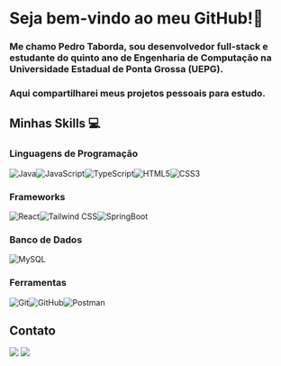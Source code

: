 # Seja bem-vindo ao meu GitHub!👋
### Me chamo Pedro Taborda, sou desenvolvedor full-stack e estudante do quinto ano de Engenharia de Computação na Universidade Estadual de Ponta Grossa (UEPG).
### Aqui compartilharei meus projetos pessoais para estudo.

## Minhas Skills 💻
### Linguagens de Programação
<img alt="Java" src="https://img.shields.io/badge/Java-ED8B00?style=for-the-badge&logo=openjdk&logoColor=white" /><img alt="JavaScript" src="https://img.shields.io/badge/JavaScript-F7DF1E?style=for-the-badge&logo=javascript&logoColor=black" /><img alt="TypeScript" src="https://img.shields.io/badge/TypeScript-3178C6?style=for-the-badge&logo=typescript&logoColor=white" /><img alt="HTML5" src="https://img.shields.io/badge/HTML5-E34F26?style=for-the-badge&logo=html5&logoColor=white" /><img alt="CSS3" src="https://img.shields.io/badge/CSS3-1572B6?style=for-the-badge&logo=css3&logoColor=white" />

### Frameworks
 <img alt="React" src="https://img.shields.io/badge/React-61DAFB?style=for-the-badge&logo=react&logoColor=black" /><img alt="Tailwind CSS" src="https://img.shields.io/badge/Tailwind%20CSS-06B6D4?style=for-the-badge&logo=tailwindcss&logoColor=white" /><img alt="SpringBoot" src="https://img.shields.io/badge/Spring%20Boot-6DB33F?style=for-the-badge&logo=springboot&logoColor=white" />

### Banco de Dados
<img alt="MySQL" src="https://img.shields.io/badge/MySQL-4479A1?style=for-the-badge&logo=mysql&logoColor=white" />

### Ferramentas
<img alt="Git" src="https://img.shields.io/badge/Git-F05032?style=for-the-badge&logo=git&logoColor=white" /><img alt="GitHub" src="https://img.shields.io/badge/GitHub-181717?style=for-the-badge&logo=github&logoColor=white" /><img alt="Postman" src="https://img.shields.io/badge/Postman-FF6C37?style=for-the-badge&logo=postman&logoColor=white" />

## Contato
<a href = "mailto:pedrofetaborda@gmail.com"><img loading="lazy" src="https://img.shields.io/badge/Gmail-D14836?style=for-the-badge&logo=gmail&logoColor=white" target="_blank"></a>
<a href="https://www.linkedin.com/in/pedro-ft" target="_blank"><img loading="lazy" src="https://img.shields.io/badge/-LinkedIn-%230077B5?style=for-the-badge&logo=linkedin&logoColor=white" target="_blank"></a>



<!--
<a href="https://github.com/pedro-ft">
<img loading="lazy" height="180em" src="https://github-readme-stats.vercel.app/api/top-langs/?username=pedro-ft&layout=compact&langs_count=7&theme=dracula"/>
</div>
-->




          

          
